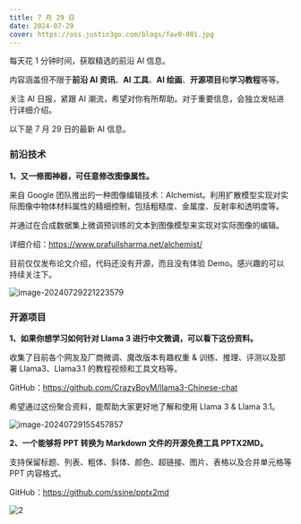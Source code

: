 ```yaml
---
title: 7 月 29 日
date: 2024-07-29
cover: https://oss.justin3go.com/blogs/fav0-001.jpg
---
```


每天花 1 分钟时间，获取精选的前沿 AI 信息。

内容涵盖但不限于**前沿 AI 资讯**、**AI 工具**、**AI 绘画**、**开源项目**和**学习教程**等等。

关注 AI 日报，紧跟 AI 潮流，希望对你有所帮助。对于重要信息，会独立发帖进行详细介绍。

以下是 7 月 29 日的最新 AI 信息。

### 前沿技术

**1、又一修图神器，可任意修改图像属性。**

来自 Google 团队推出的一种图像编辑技术：Alchemist。利用扩散模型实现对实际图像中物体材料属性的精细控制，包括粗糙度、金属度、反射率和透明度等。

并通过在合成数据集上微调预训练的文本到图像模型来实现对实际图像的编辑。

详细介绍：https://www.prafullsharma.net/alchemist/

目前仅仅发布论文介绍，代码还没有开源，而且没有体验 Demo。感兴趣的可以持续关注下。

![image-20240729221223579](https://cdn.jsdelivr.net/gh/freelander/oss@master/ai-daily/2024-07-29/image-20240729221223579.png)



### 开源项目

**1、如果你想学习如何针对 Llama 3 进行中文微调，可以看下这份资料。**

收集了目前各个网友及厂商微调、魔改版本有趣权重 & 训练、推理、评测以及部署 Llama3、Llama3.1 的教程视频和工具文档等。

GitHub：https://github.com/CrazyBoyM/llama3-Chinese-chat

希望通过这份聚合资料，能帮助大家更好地了解和使用 Llama 3 & Llama 3.1。

![image-20240729155457857](https://cdn.jsdelivr.net/gh/freelander/oss@master/ai-daily/2024-07-29/image-20240729155457857.png)

**2、一个能够将 PPT 转换为 Markdown 文件的开源免费工具 PPTX2MD。**

支持保留标题、列表、粗体、斜体、颜色、超链接、图片、表格以及合并单元格等 PPT 内容格式。

GitHub：https://github.com/ssine/pptx2md

![2](https://cdn.jsdelivr.net/gh/freelander/oss@master/ai-daily/2024-07-29/pic2.png)